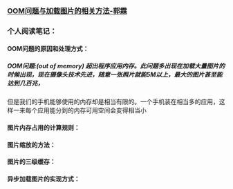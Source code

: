### [OOM问题与加载图片的相关方法-郭霖](http://blog.csdn.net/guolin_blog/article/details/9316683)

### 个人阅读笔记：
#### OOM问题的原因和处理方式：

##### OOM问题:(out of memory) 超出程序应用内存。此问题多出现在加载大量图片的时候出现，现在摄像头技术先进，随意一张照片就能5M以上，最大的图片甚至能达到几百兆，
但是我们的手机能够使用的内存却是相当有限的。一个手机装在相当多的应用，这样一来每个应用能分到的内存可用空间会变得相当小

#### 图片内存占用的计算规则：

#### 图片缩放的方法：

#### 图片的三级缓存：

#### 异步加载图片的实现方式：

